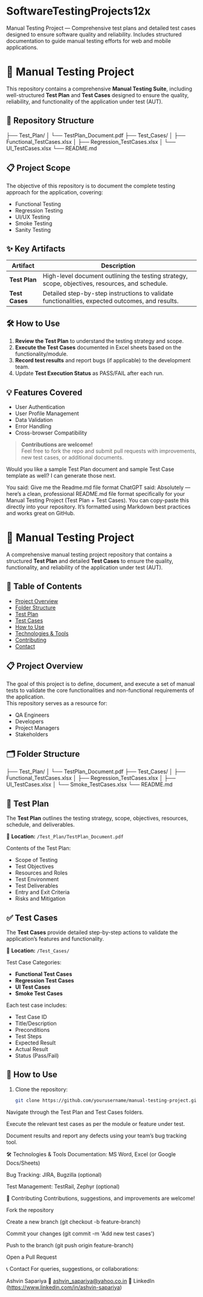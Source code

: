 # SoftwareTestingProjects12x
 Manual Testing Project — Comprehensive test plans and detailed test cases designed to ensure software quality and reliability. Includes structured documentation to guide manual testing efforts for web and mobile applications.


# 🧪 Manual Testing Project

This repository contains a comprehensive **Manual Testing Suite**, including well-structured **Test Plan** and **Test Cases** designed to ensure the quality, reliability, and functionality of the application under test (AUT).

## 📂 Repository Structure

├── Test_Plan/
│ └── TestPlan_Document.pdf
├── Test_Cases/
│ ├── Functional_TestCases.xlsx
│ ├── Regression_TestCases.xlsx
│ └── UI_TestCases.xlsx
└── README.md


## 📋 Project Scope

The objective of this repository is to document the complete testing approach for the application, covering:

- Functional Testing  
- Regression Testing  
- UI/UX Testing  
- Smoke Testing  
- Sanity Testing  

## ✨ Key Artifacts

| Artifact | Description |
|----------|-------------|
| **Test Plan** | High-level document outlining the testing strategy, scope, objectives, resources, and schedule. |
| **Test Cases** | Detailed step-by-step instructions to validate functionalities, expected outcomes, and results. |

## 🛠️ How to Use

1. **Review the Test Plan** to understand the testing strategy and scope.
2. **Execute the Test Cases** documented in Excel sheets based on the functionality/module.
3. **Record test results** and report bugs (if applicable) to the development team.
4. Update **Test Execution Status** as PASS/FAIL after each run.

## 💡 Features Covered

- User Authentication
- User Profile Management
- Data Validation
- Error Handling
- Cross-browser Compatibility 

> **Contributions are welcome!**  
Feel free to fork the repo and submit pull requests with improvements, new test cases, or additional documents.

Would you like a sample Test Plan document and sample Test Case template as well? I can generate those next.

You said:
Give me the Readme.md file format
ChatGPT said:
Absolutely — here’s a clean, professional README.md file format specifically for your Manual Testing Project (Test Plan + Test Cases).
You can copy-paste this directly into your repository. It’s formatted using Markdown best practices and works great on GitHub.

# 🧪 Manual Testing Project

A comprehensive manual testing project repository that contains a structured **Test Plan** and detailed **Test Cases** to ensure the quality, functionality, and reliability of the application under test (AUT).

## 📌 Table of Contents

- [Project Overview](#project-overview)
- [Folder Structure](#folder-structure)
- [Test Plan](#test-plan)
- [Test Cases](#test-cases)
- [How to Use](#how-to-use)
- [Technologies & Tools](#technologies--tools)
- [Contributing](#contributing)
- [Contact](#contact)

## 📋 Project Overview

The goal of this project is to define, document, and execute a set of manual tests to validate the core functionalities and non-functional requirements of the application.  
This repository serves as a resource for:

- QA Engineers
- Developers
- Project Managers
- Stakeholders

## 🗂️ Folder Structure

├── Test_Plan/
│ └── TestPlan_Document.pdf
├── Test_Cases/
│ ├── Functional_TestCases.xlsx
│ ├── Regression_TestCases.xlsx
│ ├── UI_TestCases.xlsx
│ └── Smoke_TestCases.xlsx
└── README.md

## 📝 Test Plan

The **Test Plan** outlines the testing strategy, scope, objectives, resources, schedule, and deliverables.

📄 **Location:** `/Test_Plan/TestPlan_Document.pdf`

Contents of the Test Plan:
- Scope of Testing
- Test Objectives
- Resources and Roles
- Test Environment
- Test Deliverables
- Entry and Exit Criteria
- Risks and Mitigation

## ✅ Test Cases

The **Test Cases** provide detailed step-by-step actions to validate the application’s features and functionality.

📂 **Location:** `/Test_Cases/`

Test Case Categories:
- **Functional Test Cases**  
- **Regression Test Cases**  
- **UI Test Cases**  
- **Smoke Test Cases**  

Each test case includes:
- Test Case ID  
- Title/Description  
- Preconditions  
- Test Steps  
- Expected Result  
- Actual Result  
- Status (Pass/Fail)

## 🚀 How to Use

1. Clone the repository:
   ```bash
   git clone https://github.com/yourusername/manual-testing-project.git
Navigate through the Test Plan and Test Cases folders.

Execute the relevant test cases as per the module or feature under test.

Document results and report any defects using your team’s bug tracking tool.

🛠️ Technologies & Tools
Documentation: MS Word, Excel (or Google Docs/Sheets)

Bug Tracking: JIRA, Bugzilla (optional)

Test Management: TestRail, Zephyr (optional)

🤝 Contributing
Contributions, suggestions, and improvements are welcome!

Fork the repository

Create a new branch (git checkout -b feature-branch)

Commit your changes (git commit -m 'Add new test cases')

Push to the branch (git push origin feature-branch)

Open a Pull Request

📞 Contact
For queries, suggestions, or collaborations:

Ashvin Sapariya
📧 ashvin_sapariya@yahoo.co.in
🔗 LinkedIn (https://www.linkedin.com/in/ashvin-sapariya)
